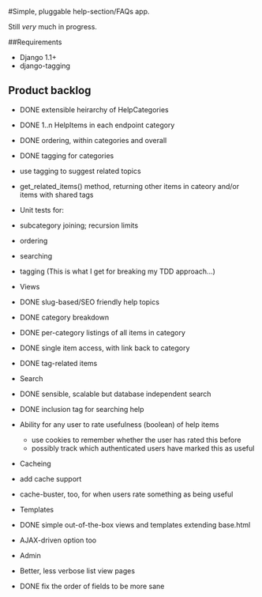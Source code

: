 #Simple, pluggable help-section/FAQs app.

Still *very* much in progress.

##Requirements

 * Django 1.1+
 * django-tagging

## Product backlog

 * DONE extensible heirarchy of HelpCategories
 * DONE 1..n HelpItems in each endpoint category
 * DONE ordering, within categories and overall

 * DONE tagging for categories

 * use tagging to suggest related topics
 * get_related_items() method, returning other items in cateory and/or items with shared tags

 * Unit tests for:
  * subcategory joining; recursion limits
  * ordering
  * searching
  * tagging
  (This is what I get for breaking my TDD approach...)

 * Views
  * DONE slug-based/SEO friendly help topics
  * DONE category breakdown
  * DONE per-category listings of all items in category
  * DONE single item access, with link back to category
  * DONE tag-related items

 * Search
  * DONE sensible, scalable but database independent search
  * DONE inclusion tag for searching help

  * Ability for any user to rate usefulness (boolean) of help items
    + use cookies to remember whether the user has rated this before
    + possibly track which authenticated users have marked this as useful

 * Cacheing
  * add cache support
  * cache-buster, too, for when users rate something as being useful

 * Templates
  * DONE simple out-of-the-box views and templates extending base.html
  * AJAX-driven option too

 * Admin
  * Better, less verbose list view pages
  * DONE fix the order of fields to be more sane

